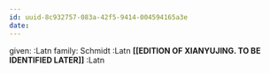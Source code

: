 ```yaml
---
id: uuid-8c932757-083a-42f5-9414-004594165a3e
date: 
---
```


given:  :Latn
family: Schmidt :Latn
**[[EDITION OF XIANYUJING. TO BE IDENTIFIED LATER]]** :Latn